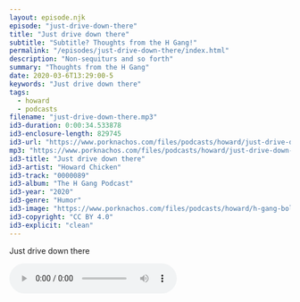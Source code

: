 ```yaml
---
layout: episode.njk
episode: "just-drive-down-there"
title: "Just drive down there"
subtitle: "Subtitle? Thoughts from the H Gang!"
permalink: "/episodes/just-drive-down-there/index.html"
description: "Non-sequiturs and so forth"
summary: "Thoughts from the H Gang"
date: 2020-03-6T13:29:00-5
keywords: "Just drive down there"
tags:
  - howard
  - podcasts
filename: "just-drive-down-there.mp3"
id3-duration: 0:00:34.533878
id3-enclosure-length: 829745
id3-url: "https://www.porknachos.com/files/podcasts/howard/just-drive-down-there.mp3"
mp3: "https://www.porknachos.com/files/podcasts/howard/just-drive-down-there.mp3"
id3-title: "Just drive down there"
id3-artist: "Howard Chicken"
id3-track: "0000089"
id3-album: "The H Gang Podcast"
id3-year: "2020"
id3-genre: "Humor"
id3-image: "https://www.porknachos.com/files/podcasts/howard/h-gang-bold.jpg"
id3-copyright: "CC BY 4.0"
id3-explicit: "clean"
---
```

Just drive down there

<audio controls>
  <source src="https://www.porknachos.com/files/podcasts/howard/just-drive-down-there.mp3">
</audio>
